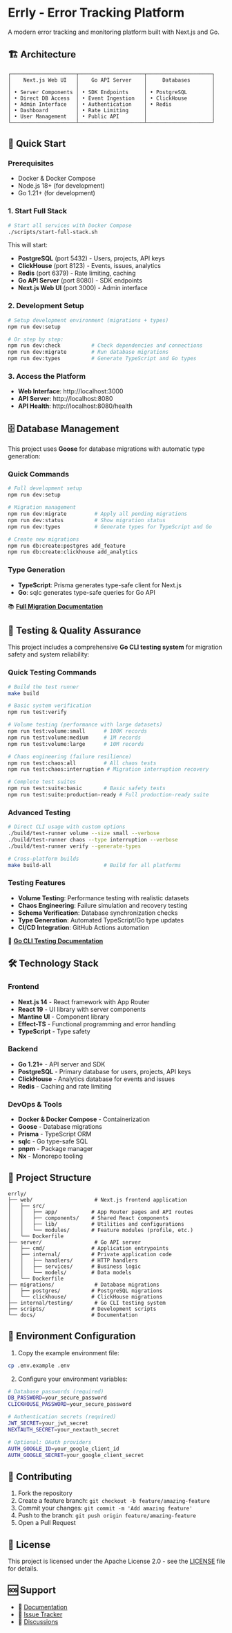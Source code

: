 # Errly - Error Tracking Platform

A modern error tracking and monitoring platform built with Next.js and Go.

## 🏗️ Architecture

```
┌─────────────────────┬─────────────────────┬─────────────────────┐
│    Next.js Web UI   │    Go API Server    │     Databases       │
│                     │                     │                     │
│ • Server Components │ • SDK Endpoints     │ • PostgreSQL        │
│ • Direct DB Access  │ • Event Ingestion   │ • ClickHouse        │
│ • Admin Interface   │ • Authentication    │ • Redis             │
│ • Dashboard         │ • Rate Limiting     │                     │
│ • User Management   │ • Public API        │                     │
└─────────────────────┴─────────────────────┴─────────────────────┘
```

## 🚀 Quick Start

### Prerequisites

- Docker & Docker Compose
- Node.js 18+ (for development)
- Go 1.21+ (for development)

### 1. Start Full Stack

```bash
# Start all services with Docker Compose
./scripts/start-full-stack.sh
```

This will start:
- **PostgreSQL** (port 5432) - Users, projects, API keys
- **ClickHouse** (port 8123) - Events, issues, analytics
- **Redis** (port 6379) - Rate limiting, caching
- **Go API Server** (port 8080) - SDK endpoints
- **Next.js Web UI** (port 3000) - Admin interface

### 2. Development Setup

```bash
# Setup development environment (migrations + types)
npm run dev:setup

# Or step by step:
npm run dev:check          # Check dependencies and connections
npm run dev:migrate        # Run database migrations
npm run dev:types          # Generate TypeScript and Go types
```

### 3. Access the Platform

- **Web Interface**: http://localhost:3000
- **API Server**: http://localhost:8080
- **API Health**: http://localhost:8080/health

## 🗄️ Database Management

This project uses **Goose** for database migrations with automatic type generation:

### Quick Commands
```bash
# Full development setup
npm run dev:setup

# Migration management
npm run dev:migrate         # Apply all pending migrations
npm run dev:status          # Show migration status
npm run dev:types           # Generate types for TypeScript and Go

# Create new migrations
npm run db:create:postgres add_feature
npm run db:create:clickhouse add_analytics
```

### Type Generation
- **TypeScript**: Prisma generates type-safe client for Next.js
- **Go**: sqlc generates type-safe queries for Go API

📚 **[Full Migration Documentation](docs/MIGRATIONS.md)**

## 🧪 Testing & Quality Assurance

This project includes a comprehensive **Go CLI testing system** for migration safety and system reliability:

### Quick Testing Commands
```bash
# Build the test runner
make build

# Basic system verification
npm run test:verify

# Volume testing (performance with large datasets)
npm run test:volume:small      # 100K records
npm run test:volume:medium     # 1M records
npm run test:volume:large      # 10M records

# Chaos engineering (failure resilience)
npm run test:chaos:all         # All chaos tests
npm run test:chaos:interruption # Migration interruption recovery

# Complete test suites
npm run test:suite:basic       # Basic safety tests
npm run test:suite:production-ready # Full production-ready suite
```

### Advanced Testing
```bash
# Direct CLI usage with custom options
./build/test-runner volume --size small --verbose
./build/test-runner chaos --type interruption --verbose
./build/test-runner verify --generate-types

# Cross-platform builds
make build-all                 # Build for all platforms
```

### Testing Features
- **Volume Testing**: Performance testing with realistic datasets
- **Chaos Engineering**: Failure simulation and recovery testing
- **Schema Verification**: Database synchronization checks
- **Type Generation**: Automated TypeScript/Go type updates
- **CI/CD Integration**: GitHub Actions automation

🔧 **[Go CLI Testing Documentation](docs/GO_CLI_TESTING.md)**

## 🛠️ Technology Stack

### Frontend
- **Next.js 14** - React framework with App Router
- **React 19** - UI library with server components
- **Mantine UI** - Component library
- **Effect-TS** - Functional programming and error handling
- **TypeScript** - Type safety

### Backend
- **Go 1.21+** - API server and SDK
- **PostgreSQL** - Primary database for users, projects, API keys
- **ClickHouse** - Analytics database for events and issues
- **Redis** - Caching and rate limiting

### DevOps & Tools
- **Docker & Docker Compose** - Containerization
- **Goose** - Database migrations
- **Prisma** - TypeScript ORM
- **sqlc** - Go type-safe SQL
- **pnpm** - Package manager
- **Nx** - Monorepo tooling

## 📁 Project Structure

```
errly/
├── web/                    # Next.js frontend application
│   ├── src/
│   │   ├── app/           # App Router pages and API routes
│   │   ├── components/    # Shared React components
│   │   ├── lib/           # Utilities and configurations
│   │   └── modules/       # Feature modules (profile, etc.)
│   └── Dockerfile
├── server/                 # Go API server
│   ├── cmd/               # Application entrypoints
│   ├── internal/          # Private application code
│   │   ├── handlers/      # HTTP handlers
│   │   ├── services/      # Business logic
│   │   └── models/        # Data models
│   └── Dockerfile
├── migrations/             # Database migrations
│   ├── postgres/          # PostgreSQL migrations
│   └── clickhouse/        # ClickHouse migrations
├── internal/testing/       # Go CLI testing system
├── scripts/               # Development scripts
└── docs/                  # Documentation
```

## 🔧 Environment Configuration

1. Copy the example environment file:
```bash
cp .env.example .env
```

2. Configure your environment variables:
```bash
# Database passwords (required)
DB_PASSWORD=your_secure_password
CLICKHOUSE_PASSWORD=your_secure_password

# Authentication secrets (required)
JWT_SECRET=your_jwt_secret
NEXTAUTH_SECRET=your_nextauth_secret

# Optional: OAuth providers
AUTH_GOOGLE_ID=your_google_client_id
AUTH_GOOGLE_SECRET=your_google_client_secret
```

## 🤝 Contributing

1. Fork the repository
2. Create a feature branch: `git checkout -b feature/amazing-feature`
3. Commit your changes: `git commit -m 'Add amazing feature'`
4. Push to the branch: `git push origin feature/amazing-feature`
5. Open a Pull Request

## 📄 License

This project is licensed under the Apache License 2.0 - see the [LICENSE](LICENSE) file for details.

## 🆘 Support

- 📖 [Documentation](docs/)
- 🐛 [Issue Tracker](https://github.com/your-username/errly/issues)
- 💬 [Discussions](https://github.com/your-username/errly/discussions)
